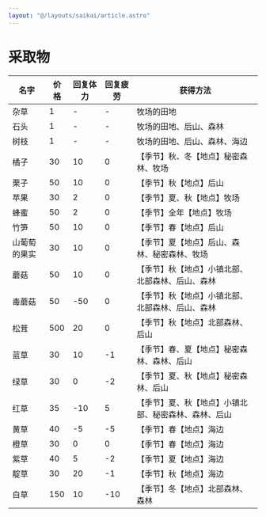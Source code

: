 ```yaml
---
layout: "@/layouts/saikai/article.astro"
---
```


# 采取物

| 名字         | 价格 | 回复体力 | 回复疲劳 | 获得方法                                             |
| ------------ | ---- | -------- | -------- | ---------------------------------------------------- |
| 杂草         | 1    | -        | -        | 牧场的田地                                           |
| 石头         | 1    | -        | -        | 牧场的田地、后山、森林                               |
| 树枝         | 1    | -        | -        | 牧场的田地、后山、森林、海边                         |
| 橘子         | 30   | 10       | 0        | 【季节】秋、冬【地点】秘密森林、牧场                 |
| 栗子         | 50   | 10       | 0        | 【季节】秋【地点】后山                               |
| 苹果         | 30   | 2        | 0        | 【季节】夏、秋【地点】牧场                           |
| 蜂蜜         | 50   | 2        | 0        | 【季节】全年【地点】牧场                             |
| 竹笋         | 50   | 10       | 0        | 【季节】春【地点】后山                               |
| 山葡萄的果实 | 30   | 10       | 0        | 【季节】夏【地点】后山、森林、秘密森林、牧场         |
| 蘑菇         | 50   | 10       | 0        | 【季节】秋【地点】小镇北部、北部森林、后山、森林     |
| 毒蘑菇       | 50   | -50      | 0        | 【季节】秋【地点】小镇北部、北部森林、后山、森林     |
| 松茸         | 500  | 20       | 0        | 【季节】秋【地点】北部森林、后山                     |
| 蓝草         | 30   | 10       | -1       | 【季节】春、夏【地点】秘密森林、森林、后山           |
| 绿草         | 30   | 0        | -2       | 【季节】夏、秋【地点】秘密森林、后山                 |
| 红草         | 35   | -10      | 5        | 【季节】夏、秋【地点】小镇北部、秘密森林、森林、后山 |
| 黄草         | 40   | -5       | -5       | 【季节】春【地点】海边                               |
| 橙草         | 30   | 0        | 0        | 【季节】春【地点】海边                               |
| 紫草         | 40   | 5        | -2       | 【季节】夏【地点】海边                               |
| 靛草         | 30   | 20       | -1       | 【季节】秋【地点】海边                               |
| 白草         | 150  | 10       | -10      | 【季节】冬【地点】北部森林、森林                     |
